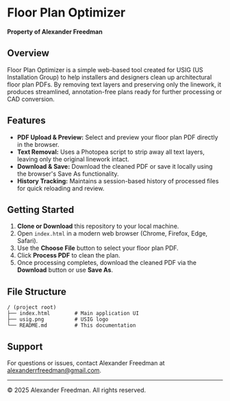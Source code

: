 # Floor Plan Optimizer

**Property of Alexander Freedman**

## Overview

Floor Plan Optimizer is a simple web-based tool created for USIG (US Installation Group) to help installers and designers clean up architectural floor plan PDFs. By removing text layers and preserving only the linework, it produces streamlined, annotation-free plans ready for further processing or CAD conversion.

## Features

* **PDF Upload & Preview:** Select and preview your floor plan PDF directly in the browser.
* **Text Removal:** Uses a Photopea script to strip away all text layers, leaving only the original linework intact.
* **Download & Save:** Download the cleaned PDF or save it locally using the browser's Save As functionality.
* **History Tracking:** Maintains a session-based history of processed files for quick reloading and review.

## Getting Started

1. **Clone or Download** this repository to your local machine.
2. Open `index.html` in a modern web browser (Chrome, Firefox, Edge, Safari).
3. Use the **Choose File** button to select your floor plan PDF.
4. Click **Process PDF** to clean the plan.
5. Once processing completes, download the cleaned PDF via the **Download** button or use **Save As**.

## File Structure

```
/ (project root)
├── index.html        # Main application UI
├── usig.png          # USIG logo
└── README.md         # This documentation
```

## Support

For questions or issues, contact Alexander Freedman at [alexanderrfreedman@gmail.com](mailto:alexanderrfreedman@gmail.com).

---

© 2025 Alexander Freedman. All rights reserved.
